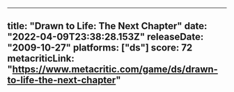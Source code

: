 
---
title: "Drawn to Life: The Next Chapter"
date: "2022-04-09T23:38:28.153Z"
releaseDate: "2009-10-27"
platforms: ["ds"]
score: 72
metacriticLink: "https://www.metacritic.com/game/ds/drawn-to-life-the-next-chapter"
---

